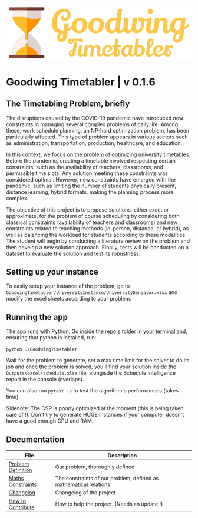 ![Logo](./Images/Logos/Logo_v1_blanc.png)
 
# Goodwing Timetabler | v 0.1.6

## The Timetabling Problem, briefly

The disruptions caused by the COVID-19 pandemic have introduced new constraints in managing several complex problems of daily life. Among these, work schedule planning, an NP-hard optimization problem, has been particularly affected. This type of problem appears in various sectors such as administration, transportation, production, healthcare, and education.

In this context, we focus on the problem of optimizing university timetables. Before the pandemic, creating a timetable involved respecting certain constraints, such as the availability of teachers, classrooms, and permissible time slots. Any solution meeting these constraints was considered optimal. However, new constraints have emerged with the pandemic, such as limiting the number of students physically present, distance learning, hybrid formats, making the planning process more complex.

The objective of this project is to propose solutions, either exact or approximate, for the problem of course scheduling by considering both classical constraints (availability of teachers and classrooms) and new constraints related to teaching methods (in-person, distance, or hybrid), as well as balancing the workload for students according to these modalities.
The student will begin by conducting a literature review on the problem and then develop a new solution approach. Finally, tests will be conducted on a dataset to evaluate the solution and test its robustness.

## Setting up your instance

To easily setup your instance of the problem, go to `GoodwingTimetabler/UniversityInstance/UniversityGeneator.xlsx` and modify the excel sheets according to your problem.

## Running the app

The app runs with Python. Go inside the repo's folder in your terminal and, ensuring that python is installed, run:

`python .\GoodwingTimetabler`

Wait for the problem to generate, set a max time limit for the solver to do its job and once the problem is solved, you'll find your solution inside the `Outputs\excel\schedule.xlsx` file, alongisde the Schedule Intelligence report in the console (overlaps).

You can also run `pytest -s` to test the algorithm's performances (takes time).

Sidenote: The CSP is poorly optimized at the moment (this is being taken care of !). Don't try to generate HUGE instances if your computer doesn't have a good enough CPU and RAM.

## Documentation

| File           | Description                      |
|------------------|----------------------------------|
| [Problem Definition](Problem_Definition.md) | Our problem, thoroughly defined |
| [Maths Constraints](Constraints_Maths.md) | The constraints of our problem, defined as mathematical relations |
| [Changelog](Changelog.md) | Changelog of the project |
| [How to Contribute](how_to_contribute.pdf) | How to help the project. (Needs an update !) |
